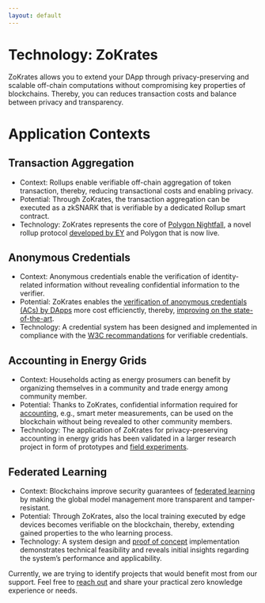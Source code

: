 ```yaml
---
layout: default
---
```


# Technology: ZoKrates
ZoKrates allows you to extend your DApp through privacy-preserving and scalable off-chain computations without compromising key properties of blockchains. Thereby, you can reduces transaction costs and balance between privacy and transparency. 

# Application Contexts

## Transaction Aggregation

*   Context: Rollups enable verifiable off-chain aggregation of token transaction, thereby, reducing transactional costs and enabling privacy.
*   Potential: Through ZoKrates, the transaction aggregation can be executed as a zkSNARK that is verifiable by a dedicated Rollup smart contract.
*   Technology: ZoKrates represents the core of [Polygon Nightfall](https://polygon.technology/solutions/polygon-nightfall/), a novel rollup protocol [developed by EY](https://github.com/EYBlockchain/nightfall_3) and Polygon that is now live.


## Anonymous Credentials

*   Context: Anonymous credentials enable the verification of identity-related information without revealing confidential information to the verifier.
*   Potential: ZoKrates enables the [verification of anonymous credentials (ACs) by DApps](https://github.com/JonathanHeiss/ZoKrates-Credential-Verification) more cost efficienctly, thereby, [improving on the state-of-the-art](https://arxiv.org/pdf/2209.09584.pdf).
*   Technology: A credential system has been designed and implemented in compliance with the [W3C recommandations](https://www.w3.org/TR/vc-data-model/) for verifiable credentials.


## Accounting in Energy Grids

*   Context: Households acting as energy prosumers can benefit by organizing themselves in a community and trade energy among community member.
*   Potential: Thanks to ZoKrates, confidential information required for [accounting](https://www.ise.tu-berlin.de/fileadmin/fg308/publications/2020/preprint-ICBC-Eberhard.pdf), e.g., smart meter measurements, can be used on the blockchain without being revealed to other community members.
*   Technology: The application of ZoKrates for privacy-preserving accounting in energy grids has been validated in a larger research project in form of prototypes and [field experiments](https://github.com/JacobEberhardt/decentralized-energy-trading). 


## Federated Learning

*   Context: Blockchains improve security guarantees of [federated learning](https://arxiv.org/pdf/2206.11641.pdf) by making the global model management more transparent and tamper-resistant.
*   Potential: Through ZoKrates, also the local training executed by edge devices becomes verifiable on the blockchain, thereby, extending gained properties to the who learning process.
*   Technology: A system design and [proof of concept](https://github.com/NikolasHaimerl/Advancing-Blockchain-Based-Federated-Learning-Through-Verifiable-Off-Chain-Computations) implementation demonstrates technical feasibility and reveals initial insights regarding the system’s performance and applicability. 


Currently, we are trying to identify projects that would benefit most from our support. Feel free to [reach out](./contact.html) and share your practical zero knowledge experience or needs.
